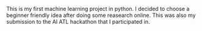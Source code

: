 This is my first machine learning project in python. I decided to choose a beginner friendly idea after doing some reasearch online. This was also my submission to the AI ATL hackathon that I participated in.

